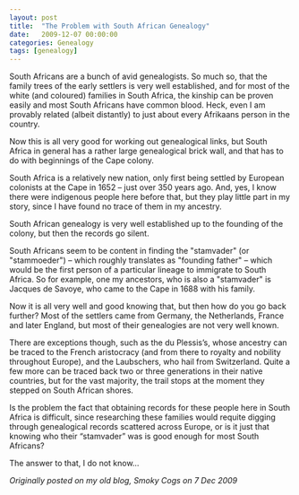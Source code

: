 ```yaml
---
layout: post
title:  "The Problem with South African Genealogy"
date:   2009-12-07 00:00:00
categories: Genealogy
tags: [genealogy]
---
```


South Africans are a bunch of avid genealogists. So much so, that the family trees of the early settlers is very well established, and for most of the white (and coloured) families in South Africa, the kinship can be proven easily and most South Africans have common blood. Heck, even I am provably related (albeit distantly) to just about every Afrikaans person in the country.

Now this is all very good for working out genealogical links, but South Africa in general has a rather large genealogical brick wall, and that has to do with beginnings of the Cape colony.

South Africa is a relatively new nation, only first being settled by European colonists at the Cape in 1652 – just over 350 years ago. And, yes, I know there were indigenous people here before that, but they play little part in my story, since I have found no trace of them in my ancestry.

South African genealogy is very well established up to the founding of the colony, but then the records go silent.

South Africans seem to be content in finding the "stamvader" (or "stammoeder") – which roughly translates as "founding father" – which would be the first person of a particular lineage to immigrate to South Africa. So for example, one my ancestors, who is also a "stamvader" is Jacques de Savoye, who came to the Cape in 1688 with his family.

Now it is all very well and good knowing that, but then how do you go back further? Most of the settlers came from Germany, the Netherlands, France and later England, but most of their genealogies are not very well known.

There are exceptions though, such as the du Plessis’s, whose ancestry can be traced to the French aristocracy (and from there to royalty and nobility throughout Europe), and the Laubschers, who hail from Switzerland. Quite a few more can be traced back two or three generations in their native countries, but for the vast majority, the trail stops at the moment they stepped on South African shores.

Is the problem the fact that obtaining records for these people here in South Africa is difficult, since researching these families would requite digging through genealogical records scattered across Europe, or is it just that knowing who their “stamvader” was is good enough for most South Africans?

The answer to that, I do not know…

_Originally posted on my old blog, Smoky Cogs on 7 Dec 2009_